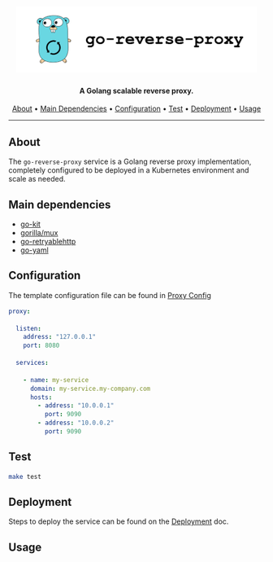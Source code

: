 <h1 align="center">
  <br>
  <img style="max-height: 130px" src="docs/logo.png" alt="ArminC AutoExec">
</h1>

<h4 align="center">A Golang scalable reverse proxy.</h4>

<p align="center">
  <a href="#about">About</a> •
  <a href="#main-dependencies">Main Dependencies</a> •
  <a href="#configuration">Configuration</a> •
  <a href="#test">Test</a> •
  <a href="#deployment">Deployment</a> •
  <a href="#usage">Usage</a>
</p>

---

## About

The `go-reverse-proxy` service is a Golang reverse proxy implementation, completely configured to be deployed in a Kubernetes environment and scale as needed.

## Main dependencies
- [go-kit](https://github.com/go-kit/kit)
- [gorilla/mux](https://github.com/gorilla/mux)
- [go-retryablehttp](https://github.com/hashicorp/go-retryablehttp)
- [go-yaml](https://github.com/go-yaml/yaml)


## Configuration

The template configuration file can be found in [Proxy Config](proxy-configs/proxyConfig.yaml)

```yaml
proxy:

  listen:
    address: "127.0.0.1"
    port: 8080

  services:

    - name: my-service
      domain: my-service.my-company.com
      hosts:
        - address: "10.0.0.1"
          port: 9090
        - address: "10.0.0.2"
          port: 9090
```

## Test
```sh
make test
```

## Deployment

Steps to deploy the service can be found on the [Deployment](docs/deployment.md) doc.


## Usage
